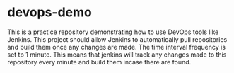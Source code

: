 # devops-demo
This is a practice repository demonstrating  how to use DevOps tools like Jenkins.
This project should allow Jenkins to automatically pull repositories and build them once any changes are made.
The time interval frequency is set tp 1 minute. This means that jenkins will track any changes made to this repository every minute and build them incase there are found.
